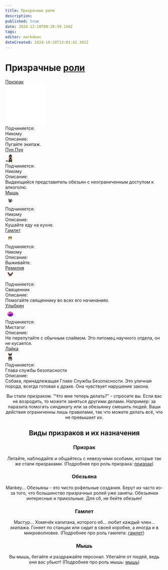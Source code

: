 ```yaml
---
title: Призрачные роли
description: 
published: true
date: 2024-12-10T09:28:59.156Z
tags: 
editor: markdown
dateCreated: 2024-10-20T13:01:42.381Z
---
```




# Призрачные [роли](/roles)
<div class="rolescontainer">
  <div class="role">
    <div class="rolename"><a href="/roles/ghost" class="custom-link">Призрак</a></div>
    <div class="roleimg"><img src="/roles/ghost.png"></div>
    <div class="roleheadlabel">Подчиняется:</div>
    <div class="rolehead">Никому</div>
    <div class="roledesclabel">Описание:</div>  
    <div class="roledesc">Пугайте экипаж.</div>  
  </div>

  <div class="role">
    <div class="rolename"><a href="/roles/punpun" class="custom-link">Пун Пун</a></div>
    <div class="roleimg"><img src="/roles/pun_pun1.png"></div>
    <div class="roleheadlabel">Подчиняется:</div>
    <div class="rolehead">Никому</div>
    <div class="roledesclabel">Описание:</div>  
    <div class="roledesc">Выдающийся представитель обезьян с неограниченным доступом к алкоголю.</div>  
  </div>

  <div class="role">
    <div class="rolename"><a href="/roles/ghost" class="custom-link">Мышь</a></div>
    <div class="roleimg"><img src="/roles/ratge-asss1.gif"></div>
    <div class="roleheadlabel">Подчиняется:</div>
    <div class="rolehead">Никому</div>
    <div class="roledesclabel">Описание:</div>  
    <div class="roledesc">Кушайте еду на кухне. </div> 
  </div>

  <div class="role">
    <div class="rolename"><a href="/roles/hamlet" class="custom-link">Гамлет</a></div>
    <div class="roleimg"><img src="/roles/hamlet.gif"></div>
    <div class="roleheadlabel">Подчиняется:</div>
    <div class="rolehead">Никому</div>
    <div class="roledesclabel">Описание:</div>  
    <div class="roledesc">Выживайте.</div>  
  </div>

  <div class="role">
    <div class="rolename"><a href="/roles/remilia" class="custom-link">Ремилия</a></div>
    <div class="roleimg"><img src="/roles/remilia.gif"></div>
    <div class="roleheadlabel">Подчиняется:</div>
    <div class="rolehead">Священник</div>
    <div class="roledesclabel">Описание:</div>  
    <div class="roledesc">Помогайте священнику во всех его начинаниях.</div>  
  </div>

  <div class="role">
    <div class="rolename"><a href="/roles/baby-slime" class="custom-link">Улыбкин</a></div>
    <div class="roleimg"><img src="/roles/baby-slime.gif"></div>
    <div class="roleheadlabel">Подчиняется:</div>
    <div class="rolehead">Мистагог</div>
    <div class="roledesclabel">Описание:</div>  
    <div class="roledesc">Не перепутайте с обычным слаймом. Это питомец научного отдела, он не кусается.</div>  
  </div>

  <div class="role">
    <div class="rolename"><a href="/roles/laika" class="custom-link">Лайка</a></div>
    <div class="roleimg"><img src="/roles/secdog.gif"></div>
    <div class="roleheadlabel">Подчиняется:</div>
    <div class="rolehead">Глава службы безопасности</div>
    <div class="roledesclabel">Описание:</div>  
    <div class="roledesc">Собака, принадлежащая Главе Службы Безопасности. Это уличная порода, всегда готовая к драке. Она чувствует нарушение закона.</div>  
  </div>
</div>

<center>
  <div class="textcontainer">
    <p>Вы стали призраком. "Что мне теперь делать?" - спросите вы. Если вас не возродить, то можете заняться другими делами. Например: за паразита помогать синдикату или за обезьянку смешить людей. Ваши действия ограниченны лишь правилами, так что можете делать всё, что не превышает их.</p>
    <h2>Виды призраков и их назначения</h2>
    <h3>Призрак</h3>
    <p>Летайте, наблюдайте и общайтесь с невезучими особами, которые так же стали призраками. (Подробнее про роль призрака: <a href="/roles/ghost">призрак</a>)</p>
    <h3>Обезьяна</h3>
    <p>Mankey... Обезьяны - это чисто рофельные создания. Берут их часто из-за того, что большинство призрачных ролей уже заняты. Обезьянки интересные и прикольные. Для сб, не бейте обезьян!</p>
    <h3>Гамлет</h3>
    <p>Мастур... Хомячёк капитана, которого еб... любит каждый член... экипажа. Гоняет по станции или сидит в своей коробке, а иногда и в микроволновке. (Подробнее про роль гамлета: <a href="/roles/hamlet">гамлет</a>)</p>
    <h3>Мышь</h3>
    <p>Вы мышь, бегайте и раздражайте персонал. Убегайте от людей, ведь они вас убьют! (Подробнее про роль мышь: <a href="/roles/mouse">мышь</a>)</p>
  </div>
</center>